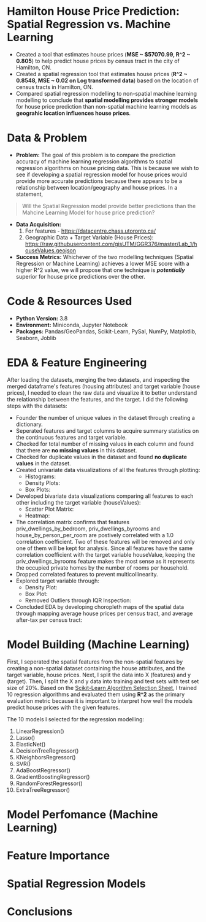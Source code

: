 # Hamilton House Price Prediction: Spatial Regression vs. Machine Learning
* Created a tool that estimates house prices (**MSE ~ $57070.99, R^2 ~ 0.805**) to help predict house prices by census tract in the city of Hamilton, ON.
* Created a spatial regression tool that estimates house prices (**R^2 ~ 0.8548, MSE ~ 0.02 on Log transformed data**) based on the location of census tracts in Hamilton, ON.
* Compared spatial regression modelling to non-spatial machine learning modelling to conclude that **spatial modelling provides stronger models** for house price prediction than non-spatial machine learning models as **geograhic location influences house prices**.

# Data & Problem
* **Problem:** The goal of this problem is to compare the prediction accuracy of machine learning regression algorithms to spatial regression algorithms on house pricing data. This is because we wish to see if developing a spatial regression model for house prices would provide more accurate predictions because there appears to be a relationship between location/geography and house prices. In a statement,
> Will the Spatial Regression model provide better predictions than the Mahcine Learning Model for house price prediction?
* **Data Acquisition:** 
  1. For features - https://datacentre.chass.utoronto.ca/ 
  2. Geographic Data + Target Variable (House Prices): https://raw.githubusercontent.com/gisUTM/GGR376/master/Lab_1/houseValues.geojson
* **Success Metrics:** Whichever of the two modelling techniques (Spatial Regression or Machine Learning) achieves a lower MSE score with a higher R^2 value, we will propose that one technique is ***potentially*** superior for house price predictions over the other. 

# Code & Resources Used
* **Python Version:** 3.8
* **Environment:** Miniconda, Jupyter Notebook
* **Packages:** Pandas/GeoPandas, Scikit-Learn, PySal, NumPy, Matplotlib, Seaborn, Joblib

# EDA & Feature Engineering
After loading the datasets, merging the two datasets, and inspecting the merged dataframe's features (housing attributes) and target variable (house prices), I needed to clean the raw data and visualize it to better understand the relationship between the features, and the target. I did the following steps with the datasets:
* Founder the number of unique values in the dataset through creating a dictionary. 
* Seperated features and target columns to acquire summary statistics on the continuous features and target variable.
* Checked for total number of missing values in each column and found that there are **no missing values** in this dataset.
* Checked for duplicate values in the dataset and found **no duplicate values** in the dataset.
* Created univariate data visualizations of all the features through plotting:
  - Histograms:
  - Density Plots:
  - Box Plots:
* Developed bivariate data visualizations comparing all features to each other including the target variable (houseValues):
  - Scatter Plot Matrix:
  - Heatmap:
* The correlation matrix confirms that features priv_dwellings_by_bedroom, priv_dwellings_byrooms and house_by_person_per_room are postively correlated with a 1.0 correlation coefficient. Two of these features will be removed and only one of them will be kept for analysis. Since all features have the same correlation coefficient with the target variable houseValue, keeping the priv_dwellings_byrooms feature makes the most sense as it represents the occupied private homes by the number of rooms per household.
* Dropped correlated features to prevent multicollinearity. 
* Explored target variable through:
  - Density Plot:
  - Box Plot:
  - Removed Outliers through IQR Inspection:
* Concluded EDA by developing choropleth maps of the spatial data through mapping average house prices per census tract, and average after-tax per census tract:

# Model Building (Machine Learning)
First, I seperated the spatial features from the non-spatial features by creating a non-spatial dataset containing the house attributes, and the target variable, house prices. Next, I split the data into X (features) and y (target). Then, I split the X and y data into training and test sets with test set size of 20%. Based on the [Scikit-Learn Algorithm Selection Sheet](https://scikit-learn.org/stable/tutorial/machine_learning_map/index.html), I trained 10 regression algorithms and evaluated them using **R^2** as the primary evaluation metric because it is important to interpret how well the models predict house prices with the given features.

The 10 models I selected for the regression modelling:
1. LinearRegression()
2. Lasso()
3. ElasticNet()
4. DecisionTreeRegressor()
5. KNeighborsRegressor()
6. SVR()
7. AdaBoostRegressor()
8. GradientBoostingRegressor()
9. RandomForestRegressor()
10. ExtraTreeRegressor()

# Model Perfomance (Machine Learning)

# Feature Importance

# Spatial Regression Models

# Conclusions
